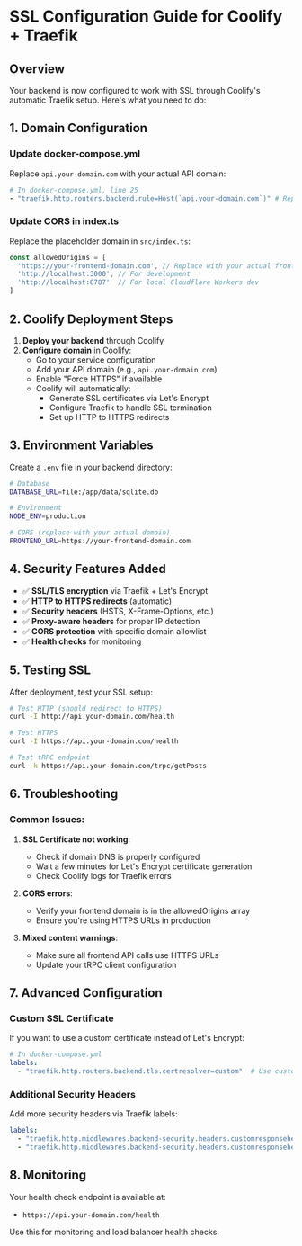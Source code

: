 # SSL Configuration Guide for Coolify + Traefik

## Overview
Your backend is now configured to work with SSL through Coolify's automatic Traefik setup. Here's what you need to do:

## 1. Domain Configuration

### Update docker-compose.yml
Replace `api.your-domain.com` with your actual API domain:

```yaml
# In docker-compose.yml, line 25
- "traefik.http.routers.backend.rule=Host(`api.your-domain.com`)" # Replace with your actual API domain
```

### Update CORS in index.ts
Replace the placeholder domain in `src/index.ts`:

```typescript
const allowedOrigins = [
  'https://your-frontend-domain.com', // Replace with your actual frontend domain
  'http://localhost:3000', // For development
  'http://localhost:8787'  // For local Cloudflare Workers dev
]
```

## 2. Coolify Deployment Steps

1. **Deploy your backend** through Coolify
2. **Configure domain** in Coolify:
   - Go to your service configuration
   - Add your API domain (e.g., `api.your-domain.com`)
   - Enable "Force HTTPS" if available
   - Coolify will automatically:
     - Generate SSL certificates via Let's Encrypt
     - Configure Traefik to handle SSL termination
     - Set up HTTP to HTTPS redirects

## 3. Environment Variables

Create a `.env` file in your backend directory:

```bash
# Database
DATABASE_URL=file:/app/data/sqlite.db

# Environment
NODE_ENV=production

# CORS (replace with your actual domain)
FRONTEND_URL=https://your-frontend-domain.com
```

## 4. Security Features Added

- ✅ **SSL/TLS encryption** via Traefik + Let's Encrypt
- ✅ **HTTP to HTTPS redirects** (automatic)
- ✅ **Security headers** (HSTS, X-Frame-Options, etc.)
- ✅ **Proxy-aware headers** for proper IP detection
- ✅ **CORS protection** with specific domain allowlist
- ✅ **Health checks** for monitoring

## 5. Testing SSL

After deployment, test your SSL setup:

```bash
# Test HTTP (should redirect to HTTPS)
curl -I http://api.your-domain.com/health

# Test HTTPS
curl -I https://api.your-domain.com/health

# Test tRPC endpoint
curl -k https://api.your-domain.com/trpc/getPosts
```

## 6. Troubleshooting

### Common Issues:

1. **SSL Certificate not working**:
   - Check if domain DNS is properly configured
   - Wait a few minutes for Let's Encrypt certificate generation
   - Check Coolify logs for Traefik errors

2. **CORS errors**:
   - Verify your frontend domain is in the allowedOrigins array
   - Ensure you're using HTTPS URLs in production

3. **Mixed content warnings**:
   - Make sure all frontend API calls use HTTPS URLs
   - Update your tRPC client configuration

## 7. Advanced Configuration

### Custom SSL Certificate
If you want to use a custom certificate instead of Let's Encrypt:

```yaml
# In docker-compose.yml
labels:
  - "traefik.http.routers.backend.tls.certresolver=custom"  # Use custom resolver
```

### Additional Security Headers
Add more security headers via Traefik labels:

```yaml
labels:
  - "traefik.http.middlewares.backend-security.headers.customresponseheaders.Content-Security-Policy=default-src 'self'"
  - "traefik.http.middlewares.backend-security.headers.customresponseheaders.X-XSS-Protection=1; mode=block"
```

## 8. Monitoring

Your health check endpoint is available at:
- `https://api.your-domain.com/health`

Use this for monitoring and load balancer health checks.
